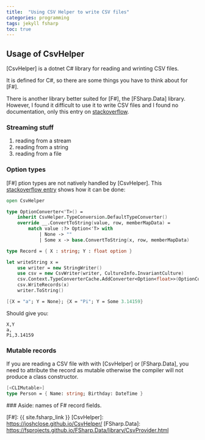 ```yaml
---
title:  "Using CSV Helper to write CSV files"
categories: programming 
tags: jekyll fsharp 
toc: true
---
```


## Usage of CsvHelper

[CsvHelper] is a dotnet C# library for reading and wrinting CSV files.

It is defined for C#, so there are some things you have to think about for [F#].

There is another library better suited for [F#], the [FSharp.Data] library. However, I found it difficult to use it to write CSV files and I found no documentation, only this entry on [stackoverflow](https://stackoverflow.com/questions/33075932/how-to-create-a-csv-file-and-write-data-into-in-f).



### Streaming stuff

1. reading from a stream
1. reading from a string
1. reading from a file

### Option types

[F#] ption types are not natively handled by [CsvHelper]. This [stackoverflow entry](https://stackoverflow.com/questions/66401283/how-do-you-use-csvhelper-csvwriter-with-f-option-types) shows how it can be done:

~~~fsharp
open CsvHelper

type OptionConverter<'T>() =
    inherit CsvHelper.TypeConversion.DefaultTypeConverter()
    override __.ConvertToString(value, row, memberMapData) =
        match value :?> Option<'T> with
            | None -> ""
            | Some x -> base.ConvertToString(x, row, memberMapData)

type Record = { X : string; Y : float option }

let writeString x =
    use writer = new StringWriter()
    use csv = new CsvWriter(writer, CultureInfo.InvariantCulture)
    csv.Context.TypeConverterCache.AddConverter<Option<float>>(OptionConverter<float>())
    csv.WriteRecords(x)
    writer.ToString()

[{X = "a"; Y = None}; {X = "Pi"; Y = Some 3.14159}
~~~

Should give you:

    X,Y
    a,
    Pi,3.14159
    


### Mutable records

If you are reading a CSV file with with [CsvHelper] or [FSharp.Data], you need to attribute the record as mutable otherwise the compiler will not produce a class constructor.

~~~fsharp
[<CLIMutable>]
type Person = { Name: string; Birthday: DateTime }
~~~~


### Aside: names of F# record fields.



[F#]: {{ site.fsharp_link }}
[CsvHelper]: https://joshclose.github.io/CsvHelper/
[FSharp.Data]: https://fsprojects.github.io/FSharp.Data/library/CsvProvider.html
